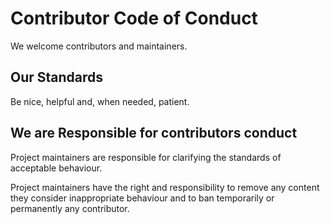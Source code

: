 # Contributor Code of Conduct

We welcome contributors and maintainers.

## Our Standards

Be nice, helpful and, when needed, patient.

## We are Responsible for contributors conduct

Project maintainers are responsible for clarifying the standards of acceptable behaviour.

Project maintainers have the right and responsibility to remove any content they consider inappropriate behaviour and to ban temporarily or permanently any contributor.
